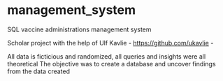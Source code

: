 # management_system
SQL vaccine administrations management system


Scholar project with the help of Ulf Kavlie - https://github.com/ukavlie -

All data is ficticious and randomized, all queries and insights were all theoretical
The objective was to create a database and uncover findings from the data created
